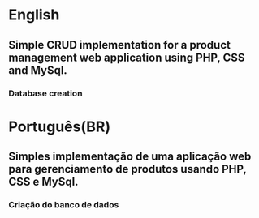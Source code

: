 # English
## Simple CRUD implementation for a product management web application using PHP, CSS and MySql.

### Database creation


# Português(BR)
## Simples implementação de uma aplicação web para gerenciamento de produtos usando PHP, CSS e MySql.

### Criação do banco de dados